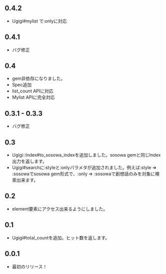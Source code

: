 ## 0.4.2

* Ugigi#mylist で:onlyに対応

## 0.4.1

* バグ修正

## 0.4

* gem非依存になりました。
* Spec追加
* list_count APIに対応
* Mylist APIに完全対応

## 0.3.1 - 0.3.3
* バグ修正

## 0.3
* Ugigi::Index#to_sosowa_indexを追加しました。sosowa gemと同じIndex出力を返します。
* Ugigi#searchに:styleと:onlyパラメタが追加されました。例えば:style => :sosowaでsosowa gem形式で、:only => :sosowaで創想話のみを対象に検索出来ます。

## 0.2
* element要素にアクセス出来るようにしました。

## 0.1
* Ugigi#total_countを追加。ヒット数を返します。

## 0.0.1
* 最初のリリース！